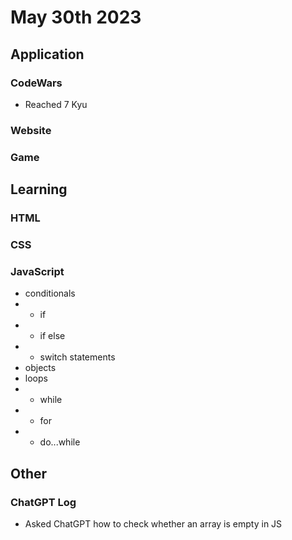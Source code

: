 # May 30th 2023
## Application
### CodeWars
* Reached 7 Kyu

### Website

### Game

## Learning
### HTML

### CSS

### JavaScript
* conditionals
* * if
* * if else
* * switch statements
* objects
* loops
* * while
* * for
* * do...while

## Other
### ChatGPT Log
* Asked ChatGPT how to check whether an array is empty in JS

